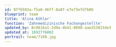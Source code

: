 ```yaml
---
id: 8ff6503a-f5a0-46ff-8a8f-e7e73efd7b8b
blueprint: team
title: 'Alina Köhler'
function: 'Zahnmedizinische Fachangestellte'
updated_by: 8c9816a1-2d9a-4b41-8090-aae253815de3
updated_at: 1692776802
portrait: team/7160.jpg
---
```


